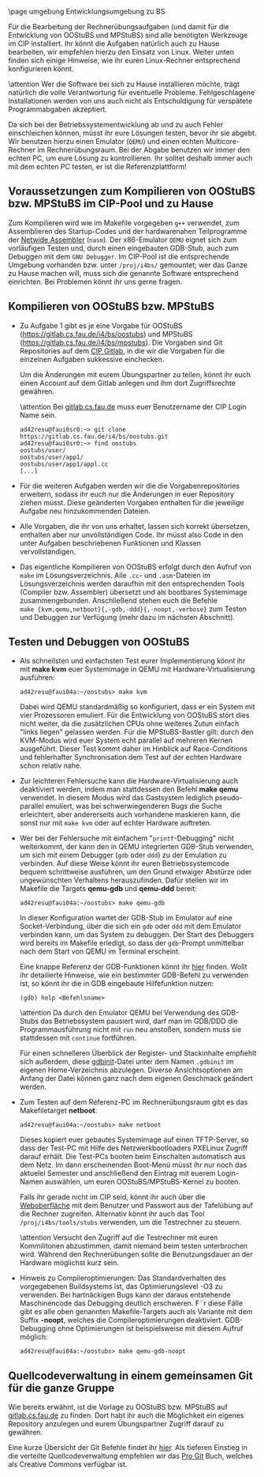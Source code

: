 \page umgebung Entwicklungsumgebung zu BS

Für die Bearbeitung der Rechnerübungsaufgaben (und damit für die
Entwicklung von OOStuBS und MPStuBS) sind alle benötigten Werkzeuge im
CIP installiert. Ihr könnt die Aufgaben natürlich auch zu Hause
bearbeiten, wir empfehlen hierzu den Einsatz von Linux.  Weiter unten
finden sich einige Hinweise, wie ihr euren Linux-Rechner entsprechend
konfigurieren könnt.

\attention Wer die Software bei sich zu Hause installieren möchte, trägt
  natürlich die volle Verantwortung für eventuelle Probleme.
  Fehlgeschlagene Installationen werden von uns auch nicht als
  Entschuldigung für verspätete Programmabgaben akzeptiert.

Da sich bei der Betriebssystementwicklung ab und zu auch Fehler
einschleichen können, müsst ihr eure Lösungen testen, bevor ihr sie
abgebt. Wir benutzen hierzu einen Emulator (`QEMU`) und einen echten
Multicore-Rechner im Rechnerübungsraum. Bei der Abgabe benutzen wir
immer den echten PC, um eure Lösung zu kontrollieren. Ihr solltet
deshalb immer auch mit dem echten PC testen, er ist die
Referenzplattform!

Voraussetzungen zum Kompilieren von OOStuBS bzw. MPStuBS im CIP-Pool und zu Hause
---------------------------------------------------------------------------------

Zum Kompilieren wird wie im Makefile vorgegeben `g++` verwendet, zum
Assemblieren des Startup-Codes und der hardwarenahen Teilprogramme der
[Netwide Assembler](http://nasm.sourceforge.net/) (`nasm`). Der
x86-Emulator `QEMU` eignet sich zum vorläufigen Testen und, durch einen
eingebauten GDB-Stub, auch zum Debuggen mit dem `GNU Debugger`. Im
CIP-Pool ist die entsprechende Umgebung vorhanden bzw. unter
`/proj/i4bs/` gemountet; wer das Ganze zu Hause machen will, muss sich
die genannte Software entsprechend einrichten. Bei Problemen könnt ihr
uns gerne fragen.

Kompilieren von OOStuBS bzw. MPStuBS
------------------------------------

-   Zu Aufgabe 1 gibt es je eine Vorgabe für OOStuBS
    (https://gitlab.cs.fau.de/i4/bs/oostubs) und MPStuBS
    (https://gitlab.cs.fau.de/i4/bs/mpstubs). Die Vorgaben sind Git
    Repositories auf dem [CIP Gitlab](https://gitlab.cs.fau.de), in
    die wir die Vorgaben für die einzelnen Aufgaben sukkessive
    einchecken.

    Um die Änderungen mit eurem Übungspartner zu teilen, könnt ihr
    euch einen Account auf dem Gitlab anlegen und ihm dort Zugriffsrechte gewähren.

    \attention Bei [gitlab.cs.fau.de](https://gitlab.cs.fau.de) muss euer Benutzername der CIP Login Name sein.

        ad42resu@faui0sr0:~> git clone https://gitlab.cs.fau.de/i4/bs/oostubs.git
        ad42resu@faui0sr0:~> find oostubs
        oostubs/user/
        oostubs/user/app1/
        oostubs/user/app1/appl.cc
        [...]

-   Für die weiteren Aufgaben werden wir die die Vorgabenrepositories
    erweitern, sodass ihr euch nur die Änderungen in euer Repository
    ziehen müsst. Diese geänderten Vorgaben enthalten für die jeweilige Aufgabe
    neu hinzukommenden Dateien.

-   Alle Vorgaben, die ihr von uns erhaltet, lassen sich korrekt
    übersetzen, enthalten aber nur unvollständigen Code. Ihr müsst also
    Code in den unter Aufgaben beschriebenen Funktionen und Klassen
    vervollständigen.

-   Das eigentliche Kompilieren von OOStuBS erfolgt durch den Aufruf von
    `make` im Lösungsverzeichnis. Alle `.cc`- und `.asm`-Dateien im
    Lösungsverzeichnis werden daraufhin mit den entsprechenden Tools
    (Compiler bzw. Assembler) übersetzt und als bootbares Systemimage
    zusammengebunden. Anschließend stehen euch die Befehle
    `make {kvm,qemu,netboot}{,-gdb,-ddd}{,-noopt,-verbose}` zum Testen
    und Debuggen zur Verfügung (mehr dazu im nächsten Abschnitt).

Testen und Debuggen von OOStuBS
-------------------------------

-   Als schnellsten und einfachsten Test eurer Implementierung könnt ihr
    mit **make kvm** euer Systemimage in QEMU mit
    Hardware-Virtualisierung ausführen:

        ad42resu@faui04a:~/oostubs> make kvm

    Dabei wird QEMU standardmäßig so konfiguriert, dass er ein System
    mit vier Prozessoren emuliert. Für die Entwicklung von OOStuBS stört
    dies nicht weiter, da die zusätzlichen CPUs ohne weiteres Zutun
    einfach "links liegen" gelassen werden. Für die MPStuBS-Bastler
    gilt: durch den KVM-Modus wird euer System echt parallel auf
    mehreren Kernen ausgeführt. Dieser Test kommt daher im Hinblick auf
    Race-Conditions und fehlerhafter Synchronisation dem Test auf der
    echten Hardware schon relativ nahe.

-   Zur leichteren Fehlersuche kann die Hardware-Virtualisierung auch
    deaktiviert werden, indem man stattdessen den Befehl **make qemu**
    verwendet. In diesem Modus wird das Gastsystem lediglich
    pseudo-parallel emuliert, was bei schwerwiegenderen Bugs die Suche
    erleichtert, aber andererseits auch vorhandene maskieren kann, die
    sonst nur mit `make kvm` oder auf echter Hardware auftreten.

-   Wer bei der Fehlersuche mit einfachem "`printf`-Debugging" nicht
    weiterkommt, der kann den in QEMU integrierten GDB-Stub verwenden,
    um sich mit einem Debugger (`gdb` oder `ddd`) zu der Emulation zu
    verbinden. Auf diese Weise könnt ihr euren Betriebssystemcode bequem
    schrittweise ausführen, um den Grund etwaiger Abstürze oder
    ungewünschten Verhaltens herauszufinden. Dafür stellen wir im
    Makefile die Targets **qemu-gdb** und **qemu-ddd** bereit:

        ad42resu@faui04a:~/oostubs> make qemu-gdb

    In dieser Konfiguration wartet der GDB-Stub im Emulator auf eine
    Socket-Verbindung, über die sich ein `gdb` oder `ddd` mit dem
    Emulator verbinden kann, um das System zu debuggen. Der Start des
    Debuggers wird bereits im Makefile erledigt, so dass der
    `gdb`-Prompt unmittelbar nach dem Start von QEMU im Terminal
    erscheint.

    Eine knappe Referenz der GDB-Funktionen könnt ihr
    [hier](http://users.ece.utexas.edu/~adnan/gdb-refcard.pdf) finden.
    Wollt ihr detailierte Hinweise, wie ein bestimmter GDB-Befehl zu
    verwenden ist, so könnt ihr die in GDB eingebaute Hilfefunktion
    nutzen:

        (gdb) help <Befehlsname>

    \attention Da durch den Emulator QEMU bei Verwendung des GDB-Stubs das
    Betriebssystem pausiert wird, darf man im GDB/DDD die
    Programmausführung nicht mit `run` neu anstoßen, sondern muss sie
    stattdessen mit `continue` fortführen.

    Für einen schnelleren Überblick der Register- und Stackinhalte
    empfiehlt sich außerdem, diese [gdbinit](../gdbinit)-Datei unter dem
    Namen `.gdbinit` im eigenen Home-Verzeichnis abzulegen. Diverse
    Ansichtsoptionen am Anfang der Datei können ganz nach dem eigenen
    Geschmack geändert werden.

-   Zum Testen auf dem Referenz-PC im Rechnerübungsraum gibt es das
    Makefiletarget **netboot**:

        ad42resu@faui04a:~/oostubs> make netboot

    Dieses kopiert euer gebautes Systemimage auf einen TFTP-Server, so
    dass der Test-PC mit Hilfe des Netzwerkbootloaders PXELinux Zugriff
    darauf erhält. Die Test-PCs booten beim Einschalten automatisch aus
    dem Netz. Im dann erscheinenden Boot-Menü müsst ihr nur noch das
    aktuelel Semester und anschließend den Eintrag mit euerem Login-Namen
    auswählen, um euren OOStuBS/MPStuBS-Kernel zu booten.

    Falls ihr gerade nicht im CIP seid, könnt ihr auch über die
    [Weboberfläche](https://i4stubs.informatik.uni-erlangen.de/)
    mit dem Benutzer und Passwort aus der Tafelübung auf die Rechner
    zugreifen. Alternativ könnt ihr auch das Tool `/proj/i4bs/tools/stubs`
    verwenden, um die Testrechner zu steuern.

    \attention Versucht den Zugriff auf die Testrechner mit euren Kommilitonen
    abzustimmen, damit niemand beim testen unterbrochen wird.
    Während den Rechnerübungen sollte die Benutzungsdauer an der Hardware
    möglichst kurz sein.

-   Hinweis zu Compileroptimierungen: Das Standardverhalten des
    vorgegebenen Buildsystems ist, das Optimierungslevel -O3 zu
    verwenden. Bei hartnäckigen Bugs kann der daraus entstehende
    Maschinencode das Debugging deutlich erschweren. F¨r diese Fälle
    gibt es alle oben genannten Makefile-Targets auch als Variante mit
    dem Suffix **-noopt**, welches die Compileroptimierungen
    deaktiviert. GDB-Debugging ohne Optimierungen ist beispielsweise mit
    diesem Aufruf möglich:

        ad42resu@faui04a:~/oostubs> make qemu-gdb-noopt

Quellcodeverwaltung in einem gemeinsamen Git für die ganze Gruppe
----------------------------------------------------------------------------

Wie bereits erwähnt, ist die Vorlage zu OOStuBS bzw. MPStuBS auf
[gitlab.cs.fau.de](https://gitlab.cs.fau.de) zu finden. Dort habt ihr
auch die Möglichkeit ein eigenes Repository anzulegen und eurem
Übungspartner Zugriff darauf zu gewähren.

Eine kurze Übersicht der Git Befehle findet ihr
[hier](http://www.git-tower.com/blog/git-cheat-sheet-de). Als
tieferen Einstieg in die verteilte Quellcodeverwaltung empfehlen wir
das [Pro Git](https://git-scm.com/book/de/v1) Buch, welches als
Creative Commons verfügbar ist.
